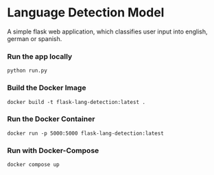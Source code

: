 # Language Detection Model

A simple flask web application, which classifies user input into english, german or spanish.

### Run the app locally

    python run.py

### Build the Docker Image

    docker build -t flask-lang-detection:latest .

### Run the Docker Container

    docker run -p 5000:5000 flask-lang-detection:latest

### Run with Docker-Compose

    docker compose up
